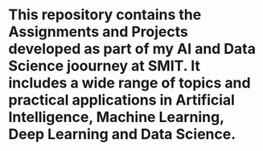 # This repository contains the Assignments and Projects developed as part of my AI and Data Science joourney at SMIT. It includes a wide range of topics and practical applications in Artificial Intelligence, Machine Learning, Deep Learning and Data Science.
